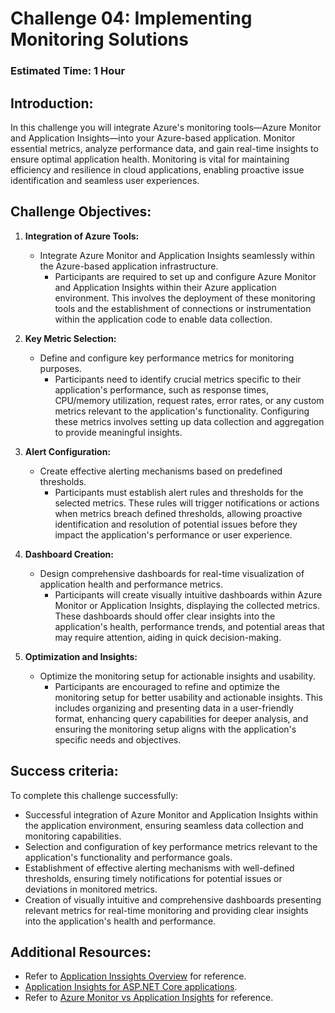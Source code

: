 # Challenge 04: Implementing Monitoring Solutions

### Estimated Time: 1 Hour

## Introduction:
In this challenge you will integrate Azure's monitoring tools—Azure Monitor and Application Insights—into your Azure-based application. Monitor essential metrics, analyze performance data, and gain real-time insights to ensure optimal application health. Monitoring is vital for maintaining efficiency and resilience in cloud applications, enabling proactive issue identification and seamless user experiences.

## Challenge Objectives:

1. **Integration of Azure Tools:**
   - Integrate Azure Monitor and Application Insights seamlessly within the Azure-based application infrastructure.
      - Participants are required to set up and configure Azure Monitor and Application Insights within their Azure application environment. This involves the deployment of these monitoring tools and the establishment of connections or instrumentation within the application code to enable data collection.

2. **Key Metric Selection:**
   - Define and configure key performance metrics for monitoring purposes.
      -  Participants need to identify crucial metrics specific to their application's performance, such as response times, CPU/memory utilization, request rates, error rates, or any custom metrics relevant to the application's functionality. Configuring these metrics involves setting up data collection and aggregation to provide meaningful insights.
  
3. **Alert Configuration:**
   - Create effective alerting mechanisms based on predefined thresholds.
      - Participants must establish alert rules and thresholds for the selected metrics. These rules will trigger notifications or actions when metrics breach defined thresholds, allowing proactive identification and resolution of potential issues before they impact the application's performance or user experience.

4. **Dashboard Creation:**
   - Design comprehensive dashboards for real-time visualization of application health and performance metrics.
      - Participants will create visually intuitive dashboards within Azure Monitor or Application Insights, displaying the collected metrics. These dashboards should offer clear insights into the application's health, performance trends, and potential areas that may require attention, aiding in quick decision-making.

5. **Optimization and Insights:**
   - Optimize the monitoring setup for actionable insights and usability.
      - Participants are encouraged to refine and optimize the monitoring setup for better usability and actionable insights. This includes organizing and presenting data in a user-friendly format, enhancing query capabilities for deeper analysis, and ensuring the monitoring setup aligns with the application's specific needs and objectives.

## Success criteria:
To complete this challenge successfully:

- Successful integration of Azure Monitor and Application Insights within the application environment, ensuring seamless data collection and monitoring capabilities.
- Selection and configuration of key performance metrics relevant to the application's functionality and performance goals.
- Establishment of effective alerting mechanisms with well-defined thresholds, ensuring timely notifications for potential issues or deviations in monitored metrics.
- Creation of visually intuitive and comprehensive dashboards presenting relevant metrics for real-time monitoring and providing clear insights into the application's health and performance.

## Additional Resources:

- Refer to [Application Inssights Overview](https://learn.microsoft.com/en-us/azure/azure-monitor/app/app-insights-overview) for reference.
- [Application Insights for ASP.NET Core applications](https://learn.microsoft.com/en-us/azure/azure-monitor/app/asp-net-core?tabs=netcorenew%2Cnetcore6).
- Refer to [Azure Monitor vs Application Insights](https://azurelib.com/azure-monitor-vs-application-insights/) for reference.
